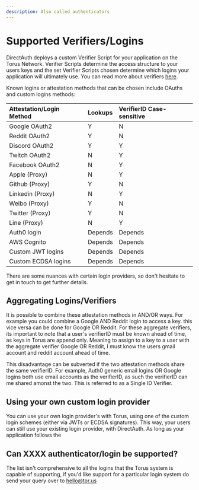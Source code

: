 ```yaml
---
description: Also called authenticators
---
```


# Supported Verifiers/Logins

DirectAuth deploys a custom Verifier Script for your application on the Torus Network. Verifier Scripts determine the access structure to your users keys and the set Verifier Scripts chosen determine which logins your application will ultimately use. You can read more about verifiers [here](https://medium.com/toruslabs/key-assignments-resolution-and-retrieval-afb984500612).

Known logins or attestation methods that can be chosen include OAuths and custom logins methods:

| Attestation/Login Method | Lookups | VerifierID Case-sensitive |
| :--- | :--- | :--- |
| Google OAuth2 | Y | N |
| Reddit OAuth2 | Y | N |
| Discord OAuth2 | Y | Y |
| Twitch OAuth2 | N | Y |
| Facebook OAuth2 | N | Y |
| Apple \(Proxy\) | N | Y |
| Github \(Proxy\) | Y | N |
| Linkedin \(Proxy\) | N | Y |
| Weibo \(Proxy\) | Y | N |
| Twitter \(Proxy\) | Y | N |
| Line \(Proxy\) | N | Y |
| Auth0 login | Depends | Depends |
| AWS Cognito | Depends | Depends |
| Custom JWT logins | Depends | Depends |
| Custom ECDSA logins | Depends | Depends |

There are some nuances with certain login providers, so don't hesitate to get in touch to get further details.

## Aggregating Logins/Verifiers

It is possible to combine these attestation methods in AND/OR ways. For example you could combine a Google AND Reddit login to access a key. this vice versa can be done for Google OR Reddit. For these aggregate verifiers, its important to note that a user's verifierID must be known ahead of time, as keys in Torus are append only. Meaning to assign to a key to a user with the aggregate verifier Google OR Reddit, I must know the users gmail account and reddit account ahead of time.

This disadvantage can be subverted if the two attestation methods share the same verifierID. For example, Auth0 generic email logins OR Google logins both use email accounts as the verifierID, as such the verifierID can me shared amonst the two. This is referred to as a Single ID Verifier.

## Using your own custom login provider

You can use your own login provider's with Torus, using one of the custom login schemes \(either via JWTs or ECDSA signatures\). This way, your users can still use your existing login provider, with DirectAuth. As long as your application follows the

## Can XXXX authenticator/login be supported?

The list isn't comprehensive to all the logins that the Torus system is capable of supporting, if you'd like support for a particular login system do send your query over to hello@tor.us

